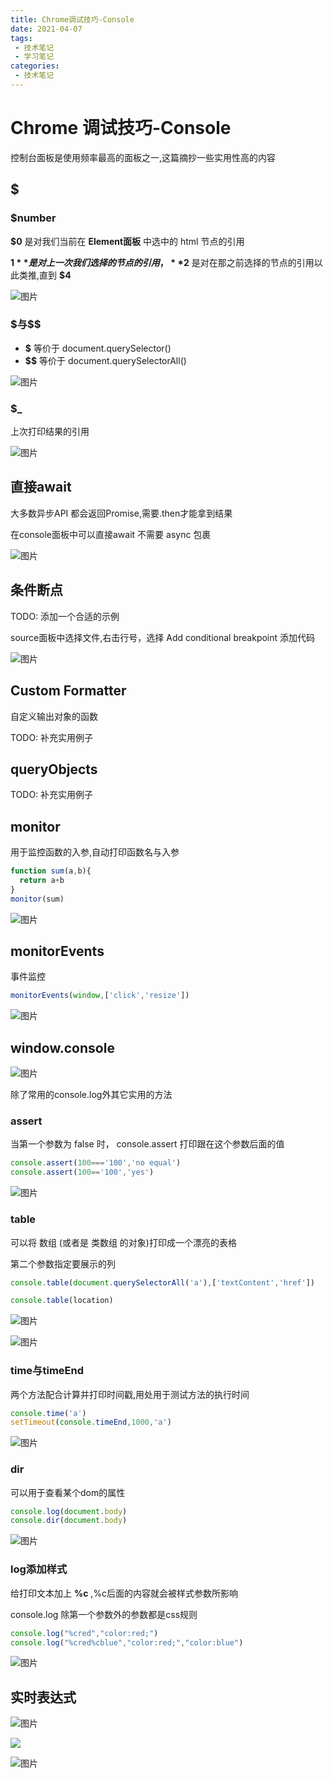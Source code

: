 ```yaml
---
title: Chrome调试技巧-Console
date: 2021-04-07
tags:
 - 技术笔记
 - 学习笔记
categories:
 - 技术笔记
---
```

# Chrome 调试技巧-Console

控制台面板是使用频率最高的面板之一,这篇摘抄一些实用性高的内容

## $
### $number

**$0** 是对我们当前在 **Element面板** 中选中的 html 节点的引用

**$1** 是对上一次我们选择的节点的引用， **$2** 是对在那之前选择的节点的引用以此类推,直到 **$4**

![图片](./chrome-debug2/MTYxNzc5OTMzNTA4MQ==617799335081.png?s1=https%3A//img.cdn.sugarat.top/mdImg/MTYxNzc5OTMzNTA4MQ%3D%3D617799335081)

### \$与$$
* **$** 等价于 document.querySelector()
* **$$** 等价于 document.querySelectorAll()

![图片](./chrome-debug2/MTYxNzc5OTUxNzIwNw==617799517207.png?s1=https%3A//img.cdn.sugarat.top/mdImg/MTYxNzc5OTUxNzIwNw%3D%3D617799517207)

### $_
上次打印结果的引用

![图片](./chrome-debug2/MTYxNzc5OTc2NjQ4Ng==617799766486.png?s1=https%3A//img.cdn.sugarat.top/mdImg/MTYxNzc5OTc2NjQ4Ng%3D%3D617799766486)

## 直接await
大多数异步API 都会返回Promise,需要.then才能拿到结果

在console面板中可以直接await 不需要 async 包裹

![图片](./chrome-debug2/MTYxNzgwMDUyOTY0Mw==617800529643.png?s1=https%3A//img.cdn.sugarat.top/mdImg/MTYxNzgwMDUyOTY0Mw%3D%3D617800529643)

## 条件断点
TODO: 添加一个合适的示例

source面板中选择文件,右击行号，选择 Add conditional breakpoint 添加代码

![图片](./chrome-debug2/MTYxNzgwMTgyMjU4Mw==617801822583.png?s1=https%3A//img.cdn.sugarat.top/mdImg/MTYxNzgwMTgyMjU4Mw%3D%3D617801822583)

## Custom Formatter
自定义输出对象的函数

TODO: 补充实用例子

## queryObjects

TODO: 补充实用例子

## monitor

用于监控函数的入参,自动打印函数名与入参
```js
function sum(a,b){
  return a+b
}
monitor(sum)
```
![图片](./chrome-debug2/MTYxNzgwMjIyNjk5Mg==617802226992.png?s1=https%3A//img.cdn.sugarat.top/mdImg/MTYxNzgwMjIyNjk5Mg%3D%3D617802226992)


## monitorEvents

事件监控

```js
monitorEvents(window,['click','resize'])
```

![图片](./chrome-debug2/MTYxNzgwMjQxNTc4MQ==617802415781.png?s1=https%3A//img.cdn.sugarat.top/mdImg/MTYxNzgwMjQxNTc4MQ%3D%3D617802415781)

## window.console

![图片](./chrome-debug2/MTYxNzgwMjUzMzIzNA==617802533234.png?s1=https%3A//img.cdn.sugarat.top/mdImg/MTYxNzgwMjUzMzIzNA%3D%3D617802533234)

除了常用的console.log外其它实用的方法

### assert

当第一个参数为 false 时， console.assert 打印跟在这个参数后面的值
```js
console.assert(100==='100','no equal')
console.assert(100=='100','yes')
```

![图片](./chrome-debug2/MTYxNzgwMjY5MTU2MA==617802691560.png?s1=https%3A//img.cdn.sugarat.top/mdImg/MTYxNzgwMjY5MTU2MA%3D%3D617802691560)

### table

可以将 数组 (或者是 类数组 的对象)打印成一个漂亮的表格

第二个参数指定要展示的列

```js
console.table(document.querySelectorAll('a'),['textContent','href'])

console.table(location)
```

![图片](./chrome-debug2/MTYxNzgwMzA2OTUwMQ==617803069501.png?s1=https%3A//img.cdn.sugarat.top/mdImg/MTYxNzgwMzA2OTUwMQ%3D%3D617803069501)

![图片](./chrome-debug2/MTYxNzgwMzEwODc4Mg==617803108782.png?s1=https%3A//img.cdn.sugarat.top/mdImg/MTYxNzgwMzEwODc4Mg%3D%3D617803108782)

### time与timeEnd

两个方法配合计算并打印时间戳,用处用于测试方法的执行时间

```js
console.time('a')
setTimeout(console.timeEnd,1000,'a')
```
![图片](./chrome-debug2/MTYxNzgwMzI0NDMyNA==617803244324.png?s1=https%3A//img.cdn.sugarat.top/mdImg/MTYxNzgwMzI0NDMyNA%3D%3D617803244324)

### dir
可以用于查看某个dom的属性

```js
console.log(document.body)
console.dir(document.body)
```

![图片](./chrome-debug2/MTYxNzgwMzM5MzIyMw==617803393223.png?s1=https%3A//img.cdn.sugarat.top/mdImg/MTYxNzgwMzM5MzIyMw%3D%3D617803393223)

### log添加样式

给打印文本加上 **%c** ,%c后面的内容就会被样式参数所影响

console.log 除第一个参数外的参数都是css规则

```js
console.log("%cred","color:red;")
console.log("%cred%cblue","color:red;","color:blue")
```

![图片](./chrome-debug2/MTYxNzgwMzUwODYyMA==617803508620.png?s1=https%3A//img.cdn.sugarat.top/mdImg/MTYxNzgwMzUwODYyMA%3D%3D617803508620)

## 实时表达式
![图片](./chrome-debug2/MTYxNzgwNDAzODE3Nw==617804038177.png?s1=https%3A//img.cdn.sugarat.top/mdImg/MTYxNzgwNDAzODE3Nw%3D%3D617804038177)

![](./chrome-debug2/live-expression.gif?s1=https%3A//wingman-1300536089.file.myqcloud.com//chrome/C03/live-expression.gif)

![图片](./chrome-debug2/MTYxNzgwNDAwMjcyMg==617804002722.png?s1=https%3A//img.cdn.sugarat.top/mdImg/MTYxNzgwNDAwMjcyMg%3D%3D617804002722)

